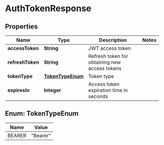 # AuthTokenResponse

## Properties
Name | Type | Description | Notes
------------ | ------------- | ------------- | -------------
**accessToken** | **String** | JWT access token | 
**refreshToken** | **String** | Refresh token for obtaining new access tokens | 
**tokenType** | [**TokenTypeEnum**](#TokenTypeEnum) | Token type | 
**expiresIn** | **Integer** | Access token expiration time in seconds | 

<a name="TokenTypeEnum"></a>
## Enum: TokenTypeEnum
Name | Value
---- | -----
BEARER | &quot;Bearer&quot;
